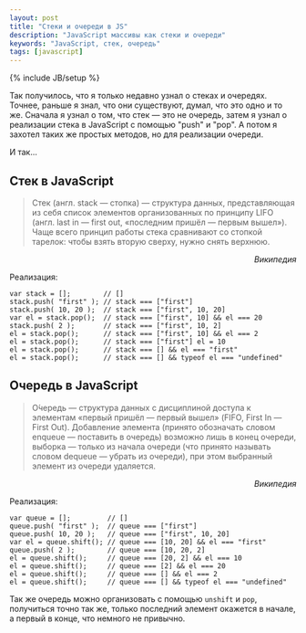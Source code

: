 ```yaml
---
layout: post
title: "Стеки и очереди в JS"
description: "JavaScript массивы как стеки и очереди"
keywords: "JavaScript, стек, очередь"
tags: [javascript]
---
```

{% include JB/setup %}

Так получилось, что я только недавно узнал о стеках и очередях. Точнее, раньше я знал, что они существуют, думал, что это одно и то же.  Сначала я узнал о том, что стек — это не очередь, затем я узнал о реализации стека в JavaScript с помощью "push" и "pop". А потом я захотел таких же простых методов, но для реализации очереди. 

И так...

## Стек в JavaScript

> Стек (англ. stack — стопка) — структура данных, представляющая из себя список элементов организованных по принципу LIFO (англ. last in — first out, «последним пришёл — первым вышел»).
Чаще всего принцип работы стека сравнивают со стопкой тарелок: чтобы взять вторую сверху, нужно снять верхнюю.  

<div style="text-align:right;font-style:italic;">Википедия</div>

Реализация:

	var stack = [];        // []	
	stack.push( "first" ); // stack === ["first"]
	stack.push( 10, 20 );  // stack === ["first", 10, 20]	
	var el = stack.pop();  // stack === ["first", 10] && el === 20
	stack.push( 2 );       // stack === ["first", 10, 2]
	el = stack.pop();      // stack === ["first", 10] && el === 2
	el = stack.pop();      // stack === ["first"] el = 10
	el = stack.pop();      // stack === [] && el === "first"
	el = stack.pop();      // stack === [] && typeof el === "undefined" 



## Очередь в JavaScript

> О́чередь — структура данных с дисциплиной доступа к элементам «первый пришёл — первый вышел» (FIFO, First In — First Out). Добавление элемента (принято обозначать словом enqueue — поставить в очередь) возможно лишь в конец очереди, выборка — только из начала очереди (что принято называть словом dequeue — убрать из очереди), при этом выбранный элемент из очереди удаляется.  

<div style="text-align:right;font-style:italic;">Википедия</div>

Реализация:

	var queue = [];         // []	
	queue.push( "first" );  // queue === ["first"]
	queue.push( 10, 20 );   // queue === ["first", 10, 20]
	var el = queue.shift(); // queue === [10, 20] && el === "first"
	queue.push( 2 );        // queue === [10, 20, 2]
	el = queue.shift();     // queue === [20, 2] && el === 10
	el = queue.shift();     // queue === [2] && el === 20
	el = queue.shift();     // queue === [] && el === 2
	el = queue.shift();     // queue === [] && typeof el === "undefined" 

Так же очередь можно организовать с помощью `unshift` и `pop`, получиться точно так же, только последний элемент окажется в начале, а первый в конце, что немного не привычно. 






